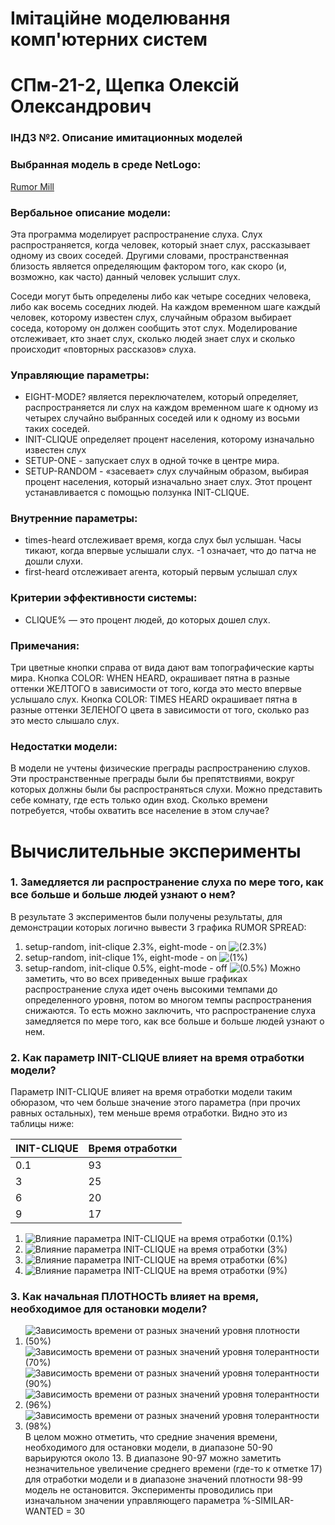 #  Імітаційне моделювання комп'ютерних систем #
#  СПм-21-2, Щепка Олексій Олександрович #
### ІНДЗ №2. Описание имитационных моделей ###

### Выбранная модель в среде NetLogo: ###
[Rumor Mill](http://www.netlogoweb.org/launch#http://www.netlogoweb.org/assets/modelslib/Sample%20Models/Social%20Science/Rumor%20Mill.nlogo)

### Вербальное описание модели: ###
Эта программа моделирует распространение слуха. Слух распространяется, когда человек, который знает слух, рассказывает одному из своих соседей. Другими словами, пространственная близость является определяющим фактором того, как скоро (и, возможно, как часто) данный человек услышит слух.

Соседи могут быть определены либо как четыре соседних человека, либо как восемь соседних людей. На каждом временном шаге каждый человек, которому известен слух, случайным образом выбирает соседа, которому он должен сообщить этот слух. Моделирование отслеживает, кто знает слух, сколько людей знает слух и сколько происходит «повторных рассказов» слуха.

### Управляющие параметры: ###
+ EIGHT-MODE? является переключателем, который определяет, распространяется ли слух на каждом временном шаге к одному из четырех случайно выбранных соседей или к одному из восьми таких соседей.
+ INIT-CLIQUE определяет процент населения, которому изначально известен слух
+ SETUP-ONE - запускает слух в одной точке в центре мира.
+ SETUP-RANDOM - «засевает» слух случайным образом, выбирая процент населения, который изначально знает слух. Этот процент устанавливается с помощью ползунка INIT-CLIQUE.

### Внутренние параметры: ###
+ times-heard отслеживает время, когда слух был услышан. Часы тикают, когда впервые услышали слух. -1 означает, что до патча не дошли слухи.
+ first-heard отслеживает агента, который первым услышал слух

### Критерии эффективности системы: ###
+ CLIQUE% — это процент людей, до которых дошел слух.

### Примечания: ###
Три цветные кнопки справа от вида дают вам топографические карты мира. Кнопка COLOR: WHEN HEARD, окрашивает пятна в разные оттенки ЖЕЛТОГО в зависимости от того, когда это место впервые услышало слух. Кнопка COLOR: TIMES HEARD окрашивает пятна в разные оттенки ЗЕЛЕНОГО цвета в зависимости от того, сколько раз это место слышало слух.

### Недостатки модели: ###
В модели не учтены физические преграды распространению слухов. Эти пространственные преграды были бы препятствиями, вокруг которых должны были бы распространяться слухи. Можно представить себе комнату, где есть только один вход. Сколько времени потребуется, чтобы охватить все население в этом случае?

# Вычислительные эксперименты #
### 1. Замедляется ли распространение слуха по мере того, как все больше и больше людей узнают о нем? ###
В результате 3 экспериментов были получены результаты, для демонстрации которых логично вывести 3 графика RUMOR SPREAD: 
1) setup-random, init-clique 2.3%, eight-mode - on
![(2.3%)](rumor-spread_2.3.png)
2) setup-random, init-clique 1%, eight-mode - on
![(1%)](rumor-spread_1.png)
3) setup-random, init-clique 0.5%, eight-mode - off
![(0.5%)](rumor-spread_0.5.png)
Можно заметить, что во всех приведенных выше графиках распространение слуха идет очень высокими темпами до определенного уровня, потом во многом темпы распространения снижаются. То есть можно заключить, что распространение слуха замедляется по мере того, как все больше и больше людей узнают о нем.

### 2. Как параметр INIT-CLIQUE влияет на время отработки модели? ###
Параметр INIT-CLIQUE влияет на время отработки модели таким обюразом, что чем больше значение этого параметра (при прочих равных остальных), тем меньше время отработки. Видно это из таблицы ниже:
<table>
<thead>
<tr><th>INIT-CLIQUE</th><th>Время отработки</th></tr>
</thead>
<tbody>
<tr><td>0.1</td><td>93</td></tr>
<tr><td>3</td><td>25</td></tr>
<tr><td>6</td><td>20</td></tr>
<tr><td>9</td><td>17</td></tr>
</tbody>
</table>

1) ![Влияние параметра INIT-CLIQUE на время отработки (0.1%)](201lb.png)
2) ![Влияние параметра INIT-CLIQUE на время отработки (3%)](23lb.png)
3) ![Влияние параметра INIT-CLIQUE на время отработки (6%)](26lb.png)
4) ![Влияние параметра INIT-CLIQUE на время отработки (9%)](29lb.png)
### 3. Как начальная ПЛОТНОСТЬ влияет на время, необходимое для остановки модели? ###
1) ![Зависимость времени от разных значений уровня плотности (50%)](50.png)
   ![Зависимость времени от разных значений уровня толерантности (70%)](70.png)
   ![Зависимость времени от разных значений уровня толерантности (90%)](90.png)
2) ![Зависимость времени от разных значений уровня толерантности (96%)](96.png)
3) ![Зависимость времени от разных значений уровня толерантности (98%)](98.png)
В целом можно отметить, что средние значения времени, необходимого для остановки модели, в диапазоне 50-90 варьируются около 13. В диапазоне 90-97 можно заметить незначительное увеличение среднего времени (где-то к отметке 17) для отработки модели и в диапазоне значений плотности 98-99 модель не остановится. Эксперименты проводились при изначальном значении управляющего параметра %-SIMILAR-WANTED = 30
